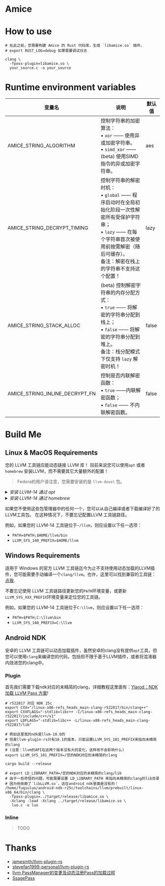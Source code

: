 # Amice 

# How to use

```shell
# 在此之前，您需要构建 Amice 的 Rust 代码库，生成 `libamice.so` 插件。
# export RUST_LOG=debug 如果需要调试日志

clang \
  -fpass-plugin=libamice.so \
  your_source.c -o your_source
```

# Runtime environment variables

| 变量名                            | 说明                                                                                                                             | 默认值   |
|--------------------------------|--------------------------------------------------------------------------------------------------------------------------------|-------|
| AMICE_STRING_ALGORITHM         | 控制字符串的加密算法：<br/>• `xor` —— 使用异或加密字符串。<br/>• `simd_xor` —— (beta) 使用SIMD指令的异或加密字符串。                                             | aes   |
| AMICE_STRING_DECRYPT_TIMING    | 控制字符串的解密时机：<br/>• `global` —— 程序启动时在全局初始化阶段一次性解密所有受保护字符串；<br/>• `lazy` —— 在每个字符串首次被使用前按需解密（随后可缓存）。 <br/>  备注：解密在栈上的字符串不支持这个配置！ | lazy  |
| AMICE_STRING_STACK_ALLOC       | (beta) 控制解密字符串的内存分配方式：<br/>• `true` —— 将解密的字符串分配到栈上；<br/>• `false` —— 将解密的字符串分配到堆上。<br/>  备注：栈分配模式下仅支持 `lazy` 解密时机！            | false |
| AMICE_STRING_INLINE_DECRYPT_FN | 控制是否内联解密函数：<br/>• `true` ——内联解密函数；<br/>• `false` —— 不内联解密函数。                                                                   | false |

# Build Me

## Linux & MacOS Requirements

您的 LLVM 工具链应能动态链接 LLVM 库！ 目前来说您可以使用`apt` 或者 `homebrew` 安装LLVM，而不需要其它大量额外的配置！

> Fedora的用户请注意，您需要安装的是 `llvm-devel` 包。

<details>
 <summary><em>安装 LLVM-14 通过 apt</em></summary>

 ```shell
 $ apt install llvm-14
 ```

 </details>

<details>
 <summary><em>安装 LLVM-14 通过 homebrew</em></summary>

 ```shell
 $ brew install llvm@14
 ```

 </details>

如果您不使用这些包管理器中的任何一个，您可以从自己编译或者下载编译好了的LLVM工具包。
在这种情况下，不要忘记配置LLVM 工具链路径。

例如，如果您的 LLVM-14 工具链位于`~/llvm`，则应设置以下任一选项：
- `PATH=$PATH;$HOME/llvm/bin`
- `LLVM_SYS_140_PREFIX=$HOME/llvm`

## Windows Requirements

适用于 Windows 的官方 LLVM 工具链迄今为止不支持使用动态加载的LLVM插件，您可能需要手动编译一个`clang/llvm`。也许，这里可以找到兼容的工具链：[点我](https://github.com/jamesmth/llvm-project/releases).

不要忘记使用 LLVM 工具链路径更新您的`PATH`环境变量，或更新`LLVM_SYS_XXX_PREFIX`环境变量来定位您的工具链。

例如，如果您的 LLVM-14 工具链位于`C:\llvm`，则应设置以下任一选项：
- `PATH=$PATH;C:\llvm\bin`
- `LLVM_SYS_140_PREFIX=C:\llvm`

## Android NDK

安卓的 LLVM 工具链可以动态加载插件，虽然安卓的clang没有提供`opt`工具，但您可以使用`clang`来编译您的代码，包括但不限于基于LLVM插件，或者将混淆器内敛进您的clang中。

### Plugin

首先我们需要下载ndk对应的未精简的clang，详细教程这里面有：[Ylarod：NDK加载 LLVM Pass 方案](https://xtuly.cn/article/ndk-load-llvm-pass-plugin)!

```shell
# r522817 对应 NDK 25c
export CXX="/linux-x86-refs_heads_main-clang-r522817/bin/clang++"
export CXXFLAGS="-stdlib=libc++ -I/linux-x86-refs_heads_main-clang-r522817/include/c++/v1"
export LDFLAGS="-stdlib=libc++ -L/linux-x86-refs_heads_main-clang-r522817/lib"

# 例如这里我的ndk是llvm-18.0的
# 但是llvm-plugin-rs只有18.1的版本，只能设置LLVM_SYS_181_PREFIX来指向未精简的clang
# (注意：llvm的API在这两个版本没有大的变化，这样改不会影响什么)
export LLVM_SYS_181_PREFIX=/您的NDK对应的未精简的clang

cargo build --release

# export LD_LIBRARY_PATH=/您的NDK对应的未精简的clang/lib
# 由于一些奇怪的问题，可能需要设置 LD_LIBRARY_PATH 来指向未精简的clang的lib目录
# 因为他依赖了`libLLVM.so`，这在android ndk里面是没有的！
/home/fuqiuluo/android-ndk-r25c/toolchains/llvm/prebuilt/linux-x86_64/bin/clang \
  -fpass-plugin=../target/release/libamice.so \
  -Xclang -load -Xclang ../target/release/libamice.so \
   luo.c -o luo
```

### Inline 

> TODO

# Thanks

- [jamesmth/llvm-plugin-rs](https://github.com/jamesmth/llvm-plugin-rs/tree/feat/llvm-20#)
- [stevefan1999-personal/llvm-plugin-rs](https://github.com/stevefan1999-personal/llvm-plugin-rs)
- [llvm PassManager的变更及动态注册Pass的加载过程](https://bbs.kanxue.com/thread-272801.htm)
- [SsagePass](https://github.com/SsageParuders/SsagePass)